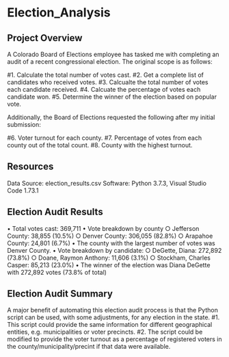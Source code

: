 # Election_Analysis

## Project Overview

A Colorado Board of Elections employee has tasked me with completing an audit of a recent congressional election. The original scope is as follows:

#1. Calculate the total number of votes cast.
#2. Get a complete list of candidates who received votes.
#3. Calcualte the total number of votes each candidate received.
#4. Calcuate the percentage of votes each candidate won.
#5. Determine the winner of the election based on popular vote.

Additionally, the Board of Elections requested the following after my initial submission:

#6. Voter turnout for each county.
#7. Percentage of votes from each county out of the total count.
#8. County with the highest turnout.

## Resources

Data Source: election_results.csv
Software: Python 3.7.3, Visual Studio Code 1.73.1

## Election Audit Results

• Total votes cast: 369,711
• Vote breakdown by county
    ○ Jefferson County: 38,855 (10.5%)
    ○ Denver County: 306,055 (82.8%)
    ○ Arapahoe County: 24,801 (6.7%)
• The county with the largest number of votes was Denver County.
• Vote breakdown by candidate:
    ○ DeGette, Diana: 272,892 (73.8%)
    ○ Doane, Raymon Anthony: 11,606 (3.1%)
    ○ Stockham, Charles Casper: 85,213 (23.0%)
• The winner of the election was Diana DeGette with 272,892 votes (73.8% of total)

## Election Audit Summary

A major benefit of automating this election audit process is that the Python script can be used, with some adjustments, for any election in the state.
    #1. This script could provide the same information for different geographical entities, e.g. municipalities or voter precincts.
    #2. The script could be modified to provide the voter turnout as a percentage of registered voters in the county/municipality/precint if that data were available.

